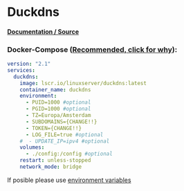 # Duckdns

#### [Documentation / Source](https://docs.linuxserver.io/images/docker-duckdns/ "Documentation / Source")

### Docker-Compose ([Recommended, click for why](https://docs.docker.com/compose/intro/features-uses/ "docs.docker.com Why use Compose?")):

```yaml
version: "2.1"
services:
  duckdns:
    image: lscr.io/linuxserver/duckdns:latest
    container_name: duckdns
    environment:
      - PUID=1000 #optional
      - PGID=1000 #optional
      - TZ=Europa/Amsterdam
      - SUBDOMAINS={CHANGE!!}
      - TOKEN={CHANGE!!}
      - LOG_FILE=true #optional
    #  - UPDATE_IP=ipv4 #optional
    volumes:
      - ./config:/config #optional
    restart: unless-stopped
    network_mode: bridge

```

If posible please use [environment variables](https://docs.docker.com/compose/environment-variables/set-environment-variables/ "docs.docker.com/envoirment variables")

